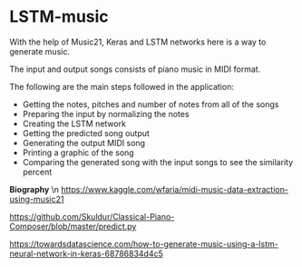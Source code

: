 # LSTM-music


With the help of Music21, Keras and LSTM networks here is a way to generate music.

The input and output songs consists of piano music in MIDI format.


The following are the main steps followed in the application:

 * Getting the notes, pitches and number of notes from all of the songs
 * Preparing the input by normalizing the notes
 * Creating the LSTM network
 * Getting the predicted song output
 * Generating the output MIDI song
 * Printing a graphic of the song
 * Comparing the generated song with the input songs to see the similarity percent
 
 
**Biography**
 \n
https://www.kaggle.com/wfaria/midi-music-data-extraction-using-music21 

https://github.com/Skuldur/Classical-Piano-Composer/blob/master/predict.py 

https://towardsdatascience.com/how-to-generate-music-using-a-lstm-neural-network-in-keras-68786834d4c5
